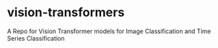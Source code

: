 # vision-transformers
A Repo for Vision Transformer models for Image Classification and Time Series Classification
